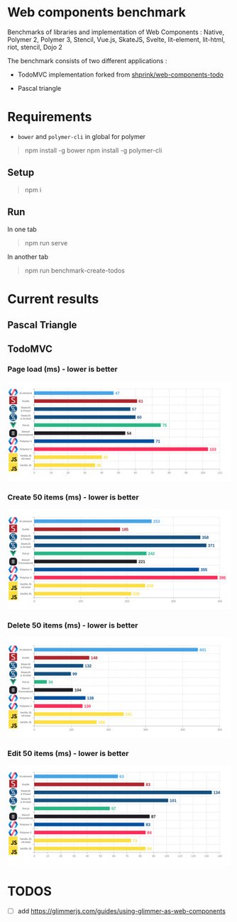 # Web components benchmark

Benchmarks of libraries and implementation of Web Components : Native, Polymer 2, Polymer 3, Stencil, Vue.js, SkateJS, Svelte, lit-element, lit-html, riot, stencil, Dojo 2

The benchmark consists of two different applications :

- TodoMVC implementation forked from [shprink/web-components-todo](https://github.com/shprink/web-components-todo)

- Pascal triangle

# Requirements

* `bower` and `polymer-cli` in global for polymer

> npm install -g bower
> npm install -g polymer-cli

## Setup

> npm i

## Run

In one tab

> npm run serve

In another tab

> npm run benchmark-create-todos

# Current results

## Pascal Triangle

## TodoMVC

### Page load (ms) - lower is better

![page-load](./screenshots/benchmark_page-load.png)

### Create 50 items (ms) - lower is better

![create](./screenshots/benchmark_create.png)

### Delete 50 items (ms) - lower is better

![delete](./screenshots/benchmark_delete.png)

### Edit 50 items (ms) - lower is better

![edit](./screenshots/benchmark_edit.png)

# TODOS

- [ ] add https://glimmerjs.com/guides/using-glimmer-as-web-components